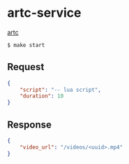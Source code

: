 # artc-service

[artc](https://github.com/KDesp73/artc)

```bash
$ make start
```

## Request

```json
{
    "script": "-- lua script",
    "duration": 10
}
```

## Response

```json
{
    "video_url": "/videos/<uuid>.mp4"
}
```
